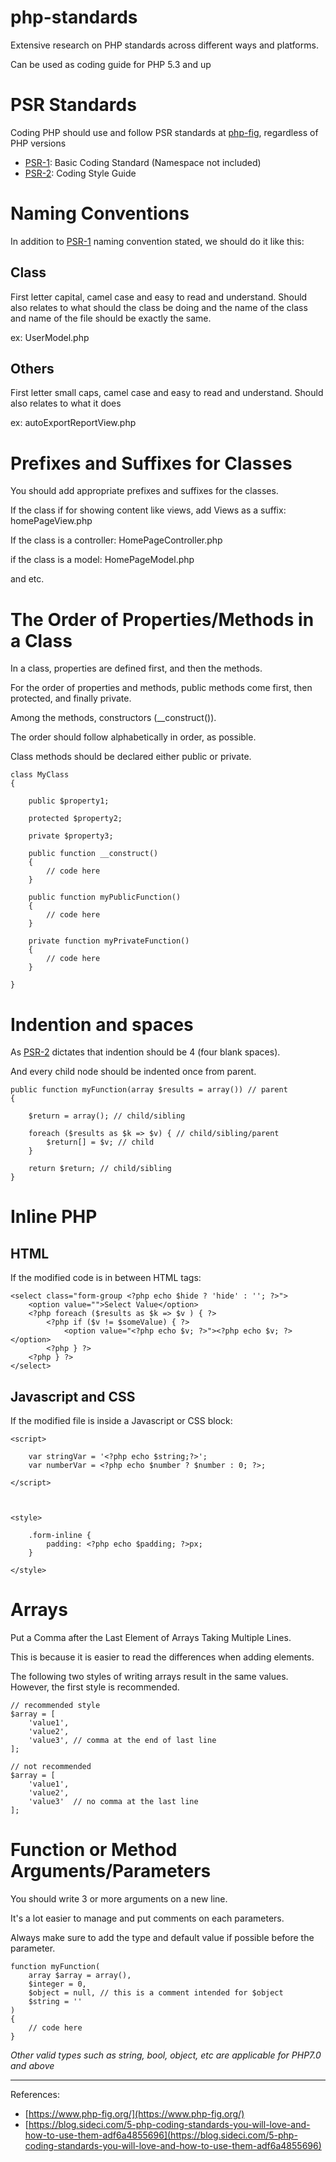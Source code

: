 # php-standards
Extensive research on PHP standards across different ways and platforms.

Can be used as coding guide for PHP 5.3 and up


# PSR Standards

Coding PHP should use and follow PSR standards at [php-fig](https://www.php-fig.org), regardless of PHP versions

-   [PSR-1](https://www.php-fig.org/psr/psr-1/): Basic Coding Standard (Namespace not included)
-   [PSR-2](https://www.php-fig.org/psr/psr-2/): Coding Style Guide

  

# Naming Conventions

In addition to [PSR-1](https://www.php-fig.org/psr/psr-1/) naming convention stated, we should do it like this:

## Class

First letter capital, camel case and easy to read and understand. Should also relates to what should the class be doing and the name of the class and name of the file should be exactly the same.

ex: UserModel.php

## Others

First letter small caps, camel case and easy to read and understand. Should also relates to what it does

ex: autoExportReportView.php

  

# Prefixes and Suffixes for Classes

You should add appropriate prefixes and suffixes for the classes.

If the class if for showing content like views, add Views as a suffix: homePageView.php

If the class is a controller: HomePageController.php

if the class is a model: HomePageModel.php

and etc.

  

# The Order of Properties/Methods in a Class

In a class, properties are defined first, and then the methods.

For the order of properties and methods, public methods come first, then protected, and finally private.

Among the methods, constructors (__construct()).

The order should follow alphabetically in order, as possible.

Class methods should be declared either public or private.


    class MyClass
    {
    
        public $property1;
    
        protected $property2;
    
        private $property3;
    
        public function __construct()
        {
            // code here
        }
    
        public function myPublicFunction()
        {
            // code here
        }
    
        private function myPrivateFunction()
        {
            // code here
        }
    
    }

  

# Indention and spaces

As [PSR-2](https://www.php-fig.org/psr/psr-2/) dictates that indention should be 4 (four blank spaces).

And every child node should be indented once from parent.

    public function myFunction(array $results = array()) // parent
    {
    
    	$return = array(); // child/sibling
    
    	foreach ($results as $k => $v) { // child/sibling/parent
    		$return[] = $v; // child
    	}
    
    	return $return; // child/sibling
    }

  

# Inline PHP

## HTML

If the modified code is in between HTML tags:

    <select class="form-group <?php echo $hide ? 'hide' : ''; ?>">
    	<option value="">Select Value</option>
    	<?php foreach ($results as $k => $v ) { ?>
    		<?php if ($v != $someValue) { ?>
    			<option value="<?php echo $v; ?>"><?php echo $v; ?></option>
    		<?php } ?>
    	<?php } ?>
    </select>


## Javascript and CSS

If the modified file is inside a Javascript or CSS block:

    <script>
    	
    	var stringVar = '<?php echo $string;?>';
    	var numberVar = <?php echo $number ? $number : 0; ?>;
    
    </script>
    
      
    
    <style>
    
    	.form-inline {
    		padding: <?php echo $padding; ?>px;
    	}
    
    </style>

  

# Arrays

Put a Comma after the Last Element of Arrays Taking Multiple Lines.

This is because it is easier to read the differences when adding elements.

The following two styles of writing arrays result in the same values. However, the first style is recommended.

    // recommended style
    $array = [
        'value1',
        'value2',
        'value3', // comma at the end of last line
    ];
    
    // not recommended
    $array = [
        'value1',
        'value2',
        'value3'  // no comma at the last line
    ];

  

# Function or Method Arguments/Parameters

You should write 3 or more arguments on a new line.

It's a lot easier to manage and put comments on each parameters.

Always make sure to add the type and default value if possible before the parameter.

    function myFunction(
    	array $array = array(),
    	$integer = 0,
    	$object = null, // this is a comment intended for $object
    	$string = ''
    ) 
    {
    	// code here
    }

_Other valid types such as string, bool, object, etc are applicable for PHP7.0 and above_

  

  
----------

References:

-   [https://www.php-fig.org/](https://www.php-fig.org/)
-   [https://blog.sideci.com/5-php-coding-standards-you-will-love-and-how-to-use-them-adf6a4855696](https://blog.sideci.com/5-php-coding-standards-you-will-love-and-how-to-use-them-adf6a4855696)
